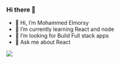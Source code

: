 ### Hi there 👋

- 🔭 Hi, I’m Mohammed Elmorsy
- 🌱 I’m currently learning React and node
- 🤔 I’m looking for Build Full stack apps 
- 💬 Ask me about React
<img src="[https://picsum.photos/100/100](https://www.freepik.com/free-icon/html_15297810.htm?query=html#from_view=detail_alsolike)https://www.freepik.com/free-icon/html_15297810.htm?query=html#from_view=detail_alsolike"/>
